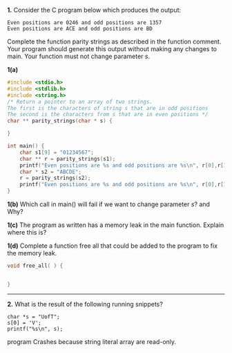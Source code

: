 **1.** Consider the C program below which produces the output:
```
Even positions are 0246 and odd positions are 1357
Even positions are ACE and odd positions are BD
```
Complete the function parity strings as described in the function comment. Your program should generate this output without making any changes to main. Your function must not change parameter *s*.

**1(a)**
```c
#include <stdio.h>
#include <stdlib.h>
#include <string.h>
/* Return a pointer to an array of two strings. 
The first is the characters of string s that are in odd positions 
The second is the characters from s that are in even positions */
char ** parity_strings(char * s) {

}
```

```c
int main() {
    char s1[9] = "01234567";
    char ** r = parity_strings(s1);
    printf("Even positions are %s and odd positions are %s\n", r[0],r[1]);
    char * s2 = "ABCDE";
    r = parity_strings(s2);
    printf("Even positions are %s and odd positions are %s\n", r[0],r[1]);
}
```

**1(b)** Which call in main() will fail if we want to change parameter *s*? and Why?

**1(c)** The program as written has a memory leak in the main function. Explain where this is?

**1(d)** Complete a function free all that could be added to the program to fix the memory leak. 

```c
void free_all( ) {


}
```

---

**2.** What is the result of the following running snippets?

```
char *s = "UofT";
s[0] = 'V';
printf("%s\n", s);
```
program Crashes because string literal array are read-only.



